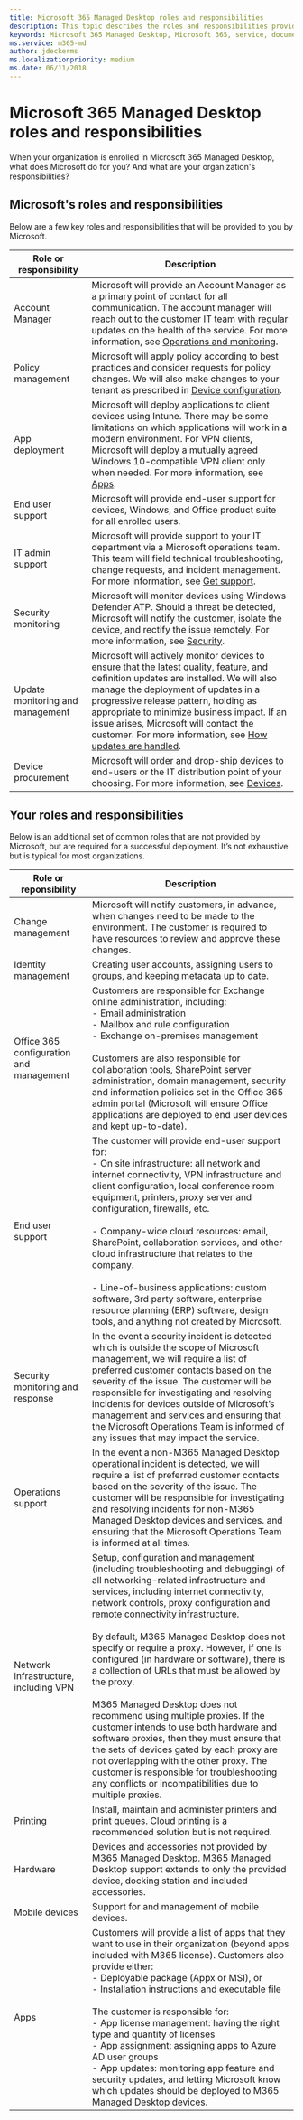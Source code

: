 ```yaml
---
title: Microsoft 365 Managed Desktop roles and responsibilities
description: This topic describes the roles and responsibilities provided by Microsoft for Microsoft 365 Managed Desktop. 
keywords: Microsoft 365 Managed Desktop, Microsoft 365, service, documentation
ms.service: m365-md
author: jdeckerms
ms.localizationpriority: medium
ms.date: 06/11/2018
---
```


# Microsoft 365 Managed Desktop roles and responsibilities


<!--This topic is the target for a "Learn more" link in the Admin Portal (aka.ms/admin-access); do not delete.-->

When your organization is enrolled in Microsoft 365 Managed Desktop, what does Microsoft do for you? And what are your organization's responsibilities?

## Microsoft's roles and responsibilities

Below are a few key roles and responsibilities that will be provided to you by Microsoft.

Role or responsibility | Description
--- | ---
Account Manager |  Microsoft will provide an Account Manager as a primary point of contact for all communication. The account manager will reach out to the customer IT team with regular updates on the health of the service. For more information, see [Operations and monitoring](../working-with-managed-desktop/operations-and-monitoring.md). 
Policy management | Microsoft will apply policy according to best practices and consider requests for policy changes. We will also make changes to your tenant as prescribed in [Device configuration](../get-started/device-configuration.md).
App deployment | Microsoft will deploy applications to client devices using Intune. There may be some limitations on which applications will work in a modern environment. For VPN clients, Microsoft will deploy a mutually agreed Windows 10-compatible VPN client only when needed. For more information, see [Apps](../get-started/apps.md). 
End user support | Microsoft will provide end-user support for devices, Windows, and Office product suite for all enrolled users. 
IT admin support | Microsoft will provide support to your IT department via a Microsoft operations team. This team will field technical troubleshooting, change requests, and incident management. For more information, see [Get support](../working-with-managed-desktop/support.md).
Security monitoring | Microsoft will monitor devices using Windows Defender ATP. Should a threat be detected, Microsoft will notify the customer, isolate the device, and rectify the issue remotely. For more information, see [Security](../get-started/security.md).
Update monitoring and management | Microsoft will actively monitor devices to ensure that the latest quality, feature, and definition updates are installed. We will also manage the deployment of updates in a progressive release pattern, holding as appropriate to minimize business impact. If an issue arises, Microsoft will contact the customer. For more information, see [How updates are handled](../working-with-managed-desktop/updates.md).
Device procurement | Microsoft will order and drop-ship devices to end-users or the IT distribution point of your choosing. For more information, see [Devices](../get-started/devices.md).

## Your roles and responsibilities

Below is an additional set of common roles that are not provided by Microsoft, but are required for a successful deployment. It’s not exhaustive but is typical for most organizations. 

Role or reponsibility | Description
--- | ---
Change management | Microsoft will notify customers, in advance, when changes need to be made to the environment. The customer is required to have resources to review and approve these changes.  
Identity management | Creating user accounts, assigning users to groups, and keeping metadata up to date. 
Office 365 configuration and management | Customers are responsible for Exchange online administration, including: <br>- Email administration<br>- Mailbox and rule configuration<br>- Exchange on-premises management<br><br> Customers are also responsible for collaboration tools, SharePoint server administration, domain management, security and information policies set in the Office 365 admin portal (Microsoft will ensure Office applications are deployed to end user devices and kept up-to-date). 
End user support | The customer will provide end-user support for: <br>- On site infrastructure: all network and internet connectivity, VPN infrastructure and client configuration, local conference room equipment, printers, proxy server and configuration, firewalls, etc.<br><br>- Company-wide cloud resources: email, SharePoint, collaboration services, and other cloud infrastructure that relates to the company.<br><br>- Line-of-business applications: custom software, 3rd party software, enterprise resource planning (ERP) software, design tools, and anything not created by Microsoft. 
Security monitoring and response | In the event a security incident is detected which is outside the scope of Microsoft management, we will require a list of preferred customer contacts based on the severity of the issue. The customer will be responsible for investigating and resolving incidents for devices outside of Microsoft’s management and services and ensuring that the Microsoft Operations Team is informed of any issues that may impact the service. 
Operations support | In the event a non-M365 Managed Desktop operational incident is detected, we will require a list of preferred customer contacts based on the severity of the issue. The customer will be responsible for investigating and resolving incidents for non-M365 Managed Desktop devices and services. and ensuring that the Microsoft Operations Team is informed at all times. 
Network infrastructure, including VPN | Setup, configuration and management (including troubleshooting and debugging) of all networking-related infrastructure and services, including internet connectivity, network controls, proxy configuration and remote connectivity infrastructure.<br><br> By default, M365 Managed Desktop does not specify or require a proxy. However, if one is configured (in hardware or software), there is a collection of URLs that must be allowed by the proxy. <br><br>M365 Managed Desktop does not recommend using multiple proxies. If the customer intends to use both hardware and software proxies, then they must ensure that the sets of devices gated by each proxy are not overlapping with the other proxy. The customer is responsible for troubleshooting any conflicts or incompatibilities due to multiple proxies. 
Printing | Install, maintain and administer printers and print queues. Cloud printing is a recommended solution but is not required. 
Hardware | Devices and accessories not provided by M365 Managed Desktop. M365 Managed Desktop support extends to only the provided device, docking station and included accessories. 
Mobile devices | Support for and management of mobile devices.
Apps | Customers will provide a list of apps that they want to use in their organization (beyond apps included with M365 license). Customers also provide either:<br>- Deployable package (Appx or MSI), or<br>- Installation instructions and executable file<br><br> The customer is responsible for:<br>- App license management: having the right type and quantity of licenses<br>- App assignment: assigning apps to Azure AD user groups<br>- App updates: monitoring app feature and security updates, and letting Microsoft know which updates should be deployed to M365 Managed Desktop devices. 

